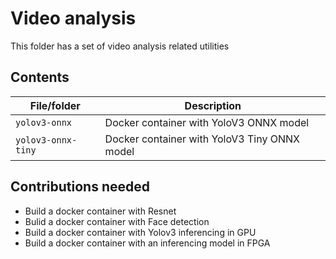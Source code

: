 # Video analysis

This folder has a set of video analysis related utilities

## Contents

| File/folder          | Description                                       |
|----------------------|---------------------------------------------------|
| `yolov3-onnx`        | Docker container with YoloV3 ONNX model           |
| `yolov3-onnx-tiny`   | Docker container with YoloV3 Tiny ONNX model      |

## Contributions needed
- Build a docker container with Resnet
- Bulid a docker container with Face detection 
- Build a docker container with Yolov3 inferencing in GPU
- Build a docker container with an inferencing model in FPGA
